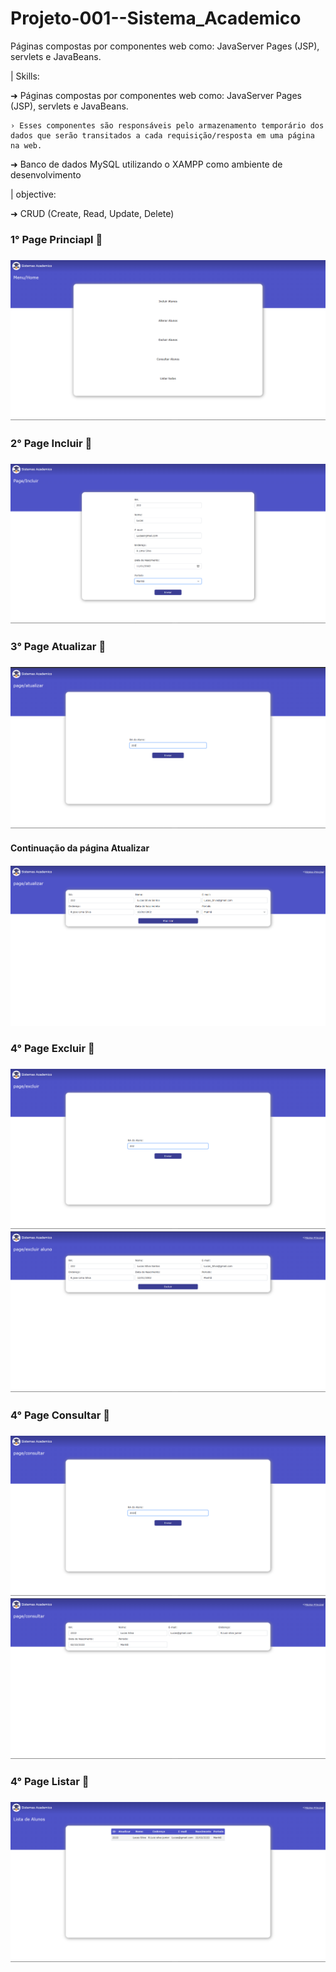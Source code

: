 # Projeto-001--Sistema_Academico

Páginas compostas por componentes web como: JavaServer Pages (JSP), servlets e JavaBeans.

 | Skills:

➜ Páginas compostas por componentes web como: JavaServer Pages (JSP), servlets e JavaBeans.

    › Esses componentes são responsáveis pelo armazenamento temporário dos dados que serão transitados a cada requisição/resposta em uma página na web.

➜ Banco de dados MySQL utilizando o XAMPP como ambiente de desenvolvimento

 | objective:

➜  CRUD (Create, Read, Update, Delete)

<h3>1° Page Princiapl 📸<h3>
<img src="/imagens/1- page.png" alt="pagina inicial">

<!--------------------------------------------------->

<h3>2° Page Incluir 📸<h3>
<img src="imagens/2- page.png" alt="pagina incluir">

<!--------------------------------------------------->

<h3>3° Page Atualizar 📸<h3>
<img src="imagens/3 - page.png" alt="pagina incluir">

<h4>Continuação da página Atualizar<h4>
<img src="imagens/4 - page.png" alt="pagina incluir">

<!--------------------------------------------------->

<h3>4° Page Excluir 📸<h3>
<img src="imagens/5 - page.png" alt="pagina Excluir">
<img src="imagens/6 - page.png" alt="pagina Excluir">

<!--------------------------------------------------->

<h3>4° Page Consultar 📸<h3>
<img src="imagens/7 - page.png" alt="pagina consultar">
<img src="imagens/8 - page.png" alt="pagina consultar">

<!--------------------------------------------------->

<h3>4° Page Listar 📸<h3>
<img src="imagens/9 - page.png" alt="pagina Listar">




